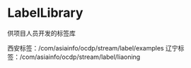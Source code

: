 # LabelLibrary
供项目人员开发的标签库

西安标签：/com/asiainfo/ocdp/stream/label/examples
辽宁标签：/com/asiainfo/ocdp/stream/label/liaoning

